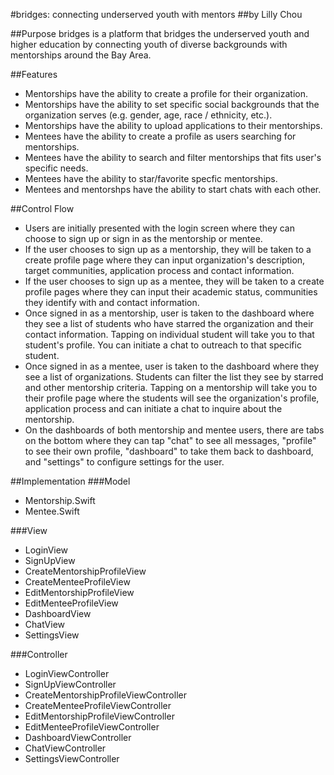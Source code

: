 #bridges: connecting underserved youth with mentors
##by Lilly Chou

##Purpose
bridges is a platform that bridges the underserved youth and higher education by connecting youth of diverse backgrounds with mentorships around the Bay Area.

##Features
- Mentorships have the ability to create a profile for their organization.
- Mentorships have the ability to set specific social backgrounds that the organization serves (e.g. gender, age, race / ethnicity, etc.).
- Mentorships have the ability to upload applications to their mentorships.
- Mentees have the ability to create a profile as users searching for mentorships.
- Mentees have the ability to search and filter mentorships that fits user's specific needs.
- Mentees have the ability to star/favorite specfic mentorships. 
- Mentees and mentorshps have the ability to start chats with each other.

##Control Flow
- Users are initially presented with the login screen where they can choose to sign up or sign in as the mentorship or mentee.
- If the user chooses to sign up as a mentorship, they will be taken to a create profile page where they can input organization's description, target communities, application process and contact information.
- If the user chooses to sign up as a mentee, they will be taken to a create profile pages where they can input their academic status, communities they identify with and contact information.
- Once signed in as a mentorship, user is taken to the dashboard where they see a list of students who have starred the organization and their contact information. Tapping on individual student will take you to that student's profile. You can initiate a chat to outreach to that specific student.
- Once signed in as a mentee, user is taken to the dashboard where they see a list of organizations. Students can filter the list they see by starred and other mentorship criteria. Tapping on a mentorship will take you to their profile page where the students will see the organization's profile, application process and can initiate a chat to inquire about the mentorship.
- On the dashboards of both mentorship and mentee users, there are tabs on the bottom where they can tap "chat" to see all messages, "profile" to see their own profile, "dashboard" to take them back to dashboard, and "settings" to configure settings for the user. 

##Implementation
###Model
- Mentorship.Swift
- Mentee.Swift

###View
- LoginView
- SignUpView
- CreateMentorshipProfileView
- CreateMenteeProfileView
- EditMentorshipProfileView
- EditMenteeProfileView
- DashboardView
- ChatView
- SettingsView

###Controller
- LoginViewController
- SignUpViewController
- CreateMentorshipProfileViewController
- CreateMenteeProfileViewController
- EditMentorshipProfileViewController
- EditMenteeProfileViewController
- DashboardViewController
- ChatViewController
- SettingsViewController
